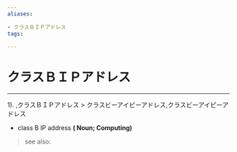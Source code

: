 ```yaml
---
aliases:
    
- クラスＢＩＰアドレス
tags:
    
---
```


# クラスＢＩＰアドレス
---
1).
,クラスＢＩＰアドレス > クラスビーアイピーアドレス,クラスビーアイピーアドレス

- class B IP address
**( Noun; Computing)**
> see also: 
            